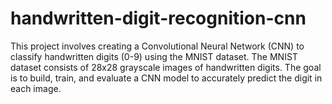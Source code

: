 # handwritten-digit-recognition-cnn
This project involves creating a Convolutional Neural Network (CNN) to classify handwritten digits (0-9) using the MNIST dataset. The MNIST dataset consists of 28x28 grayscale images of handwritten digits. The goal is to build, train, and evaluate a CNN model to accurately predict the digit in each image.
